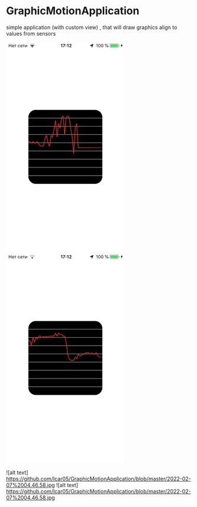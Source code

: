 # GraphicMotionApplication
simple application (with custom view) , that will draw graphics align to values from sensors


![alt text](https://github.com/Icar05/GraphicMotionApplication/blob/master/iOSDiaOne.jpg) 
![alt text](https://github.com/Icar05/GraphicMotionApplication/blob/master/iOSDiaTwo.jpg)


![alt text] https://github.com/Icar05/GraphicMotionApplication/blob/master/2022-02-07%2004.46.58.jpg
![alt text] https://github.com/Icar05/GraphicMotionApplication/blob/master/2022-02-07%2004.46.58.jpg
